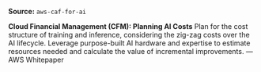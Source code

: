 **Source:** `aws-caf-for-ai`

**Cloud Financial Management (CFM): Planning AI Costs**
Plan for the cost structure of training and inference, considering the zig-zag costs over the AI lifecycle. Leverage purpose-built AI hardware and expertise to estimate resources needed and calculate the value of incremental improvements. — AWS Whitepaper
